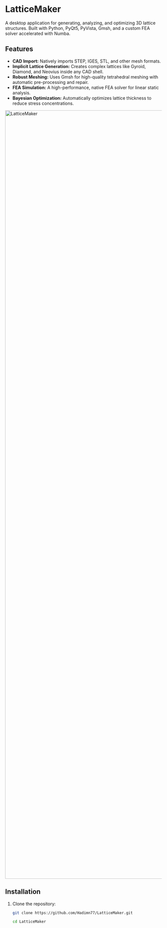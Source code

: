 # LatticeMaker

A desktop application for generating, analyzing, and optimizing 3D lattice structures. Built with Python, PyQt5, PyVista, Gmsh, and a custom FEA solver accelerated with Numba.



## Features

- **CAD Import:** Natively imports STEP, IGES, STL, and other mesh formats.
- **Implicit Lattice Generation:** Creates complex lattices like Gyroid, Diamond, and Neovius inside any CAD shell.
- **Robust Meshing:** Uses Gmsh for high-quality tetrahedral meshing with automatic pre-processing and repair.
- **FEA Simulation:** A high-performance, native FEA solver for linear static analysis.
- **Bayesian Optimization:** Automatically optimizes lattice thickness to reduce stress concentrations.

<img width="3750" height="2475" alt="LatticeMaker" src="https://github.com/user-attachments/assets/67eefc17-da42-4490-bda6-1878a999b6e3" />

## Installation

1. Clone the repository:
   ```bash
   git clone https://github.com/Hadimn77/LatticeMaker.git

   cd LatticeMaker



